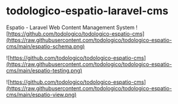 # todologico-espatio-laravel-cms
Espatio - Laravel Web Content Management System
![https://github.com/todologico/todologico-espatio-cms](https://raw.githubusercontent.com/todologico/todologico-espatio-cms/main/espatio-schema.png)

![https://github.com/todologico/todologico-espatio-cms](https://raw.githubusercontent.com/todologico/todologico-espatio-cms/main/espatio-testing.png)

![https://github.com/todologico/todologico-espatio-cms](https://raw.githubusercontent.com/todologico/todologico-espatio-cms/main/espatio-view.png)



